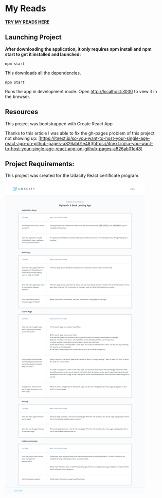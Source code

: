 # My Reads

**[TRY MY READS HERE](https://klammertime.github.io/MyReads/)**

## Launching Project

**After downloading the application, it only requires npm install and npm start to get it installed and launched:**

```
npm start
```

This downloads all the dependencies.

```
npm start
```

Runs the app in development mode.
Open [http://localhost:3000](http://localhost:3000) to view it in the browser.

## Resources

This project was bootstrapped with Create React App.

Thanks to this article I was able to fix the gh-pages problem of this project not showing up:
[https://itnext.io/so-you-want-to-host-your-single-age-react-app-on-github-pages-a826ab01e48](https://itnext.io/so-you-want-to-host-your-single-age-react-app-on-github-pages-a826ab01e48)

## Project Requirements:

This project was created for the Udacity React certificate program.

![Requirements](/src/images/projectRequirements.png)
